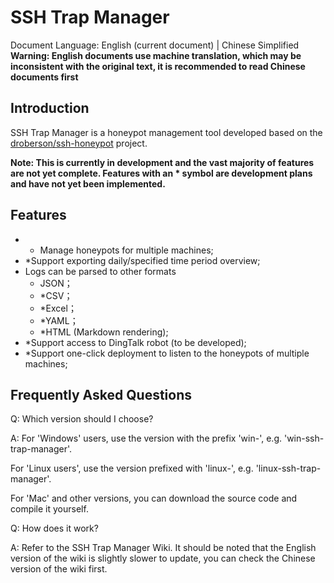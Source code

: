 # SSH Trap Manager
Document Language: English (current document) | Chinese Simplified
**Warning: English documents use machine translation, which may be inconsistent with the original text, it is recommended to read Chinese documents first**
## Introduction
SSH Trap Manager is a honeypot management tool developed based on the [droberson/ssh-honeypot](https://github.com/droberson/ssh-honeypot) project.

**Note: This is currently in development and the vast majority of features are not yet complete. Features with an * symbol are development plans and have not yet been implemented.**
## Features
- * Manage honeypots for multiple machines;
- *Support exporting daily/specified time period overview;
- Logs can be parsed to other formats
  - JSON；
  - *CSV；
  - *Excel；
  - *YAML；
  - *HTML (Markdown rendering);
- *Support access to DingTalk robot (to be developed);
- *Support one-click deployment to listen to the honeypots of multiple machines;
## Frequently Asked Questions
Q: Which version should I choose?

A: For 'Windows' users, use the version with the prefix 'win-', e.g. 'win-ssh-trap-manager'.

For 'Linux users', use the version prefixed with 'linux-', e.g. 'linux-ssh-trap-manager'.

For 'Mac' and other versions, you can download the source code and compile it yourself.
   
Q: How does it work?

A: Refer to the SSH Trap Manager Wiki. It should be noted that the English version of the wiki is slightly slower to update, you can check the Chinese version of the wiki first.